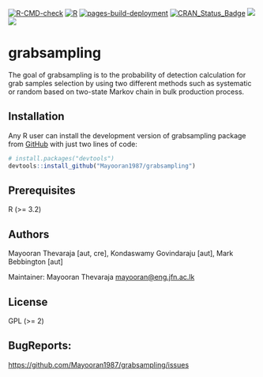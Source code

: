 [![R-CMD-check](https://github.com/Mayooran1987/grabsampling/actions/workflows/rcmd.yml/badge.svg)](https://github.com/Mayooran1987/grabsampling/actions/workflows/rcmd.yml) [![R](https://github.com/Mayooran1987/grabsampling/actions/workflows/r.yml/badge.svg)](https://github.com/Mayooran1987/grabsampling/actions/workflows/r.yml)
[![pages-build-deployment](https://github.com/Mayooran1987/grabsampling/actions/workflows/pages/pages-build-deployment/badge.svg)](https://github.com/Mayooran1987/grabsampling/actions/workflows/pages/pages-build-deployment)<!-- <style> -->
[![CRAN_Status_Badge](http://www.r-pkg.org/badges/version/grabsampling)](https://cran.r-project.org/package=grabsampling)
   [![](http://cranlogs.r-pkg.org/badges/grand-total/grabsampling?color=green)](https://cran.r-project.org/package=grabsampling)
   [![](https://img.shields.io/badge/doi-10.1016/j.foodcont.2020.107512-blue.svg)](https://doi.org/10.1016/j.foodcont.2020.107512)
# grabsampling

The goal of grabsampling is to the probability of detection calculation for grab samples selection by using two different methods such as systematic or random based on two-state Markov chain in bulk production process.

## Installation

Any R user can install the development version of grabsampling package from [GitHub](https://github.com/) with just two lines of code:

``` r
# install.packages("devtools")
devtools::install_github("Mayooran1987/grabsampling")
```
## Prerequisites

R (>= 3.2)

## Authors
Mayooran Thevaraja [aut, cre], Kondaswamy Govindaraju [aut], Mark Bebbington [aut]

Maintainer: Mayooran Thevaraja <mayooran@eng.jfn.ac.lk>

## License
GPL (>= 2) 

## BugReports: 
  https://github.com/Mayooran1987/grabsampling/issues
